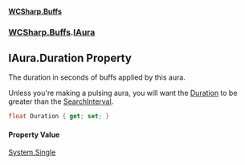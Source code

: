 #### [WCSharp.Buffs](README.md 'README')
### [WCSharp.Buffs](WCSharp.Buffs.md 'WCSharp.Buffs').[IAura](WCSharp.Buffs.IAura.md 'WCSharp.Buffs.IAura')

## IAura.Duration Property

The duration in seconds of buffs applied by this aura.  
  
Unless you're making a pulsing aura, you will want the [Duration](WCSharp.Buffs.IAura.Duration.md 'WCSharp.Buffs.IAura.Duration') to be greater than the [SearchInterval](WCSharp.Buffs.IAura.SearchInterval.md 'WCSharp.Buffs.IAura.SearchInterval').

```csharp
float Duration { get; set; }
```

#### Property Value
[System.Single](https://docs.microsoft.com/en-us/dotnet/api/System.Single 'System.Single')